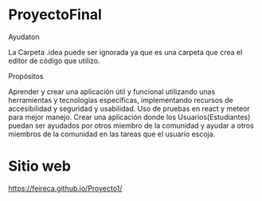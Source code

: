 # ProyectoFinal
Ayudaton

La Carpeta .idea puede ser ignorada ya que es una carpeta que crea el editor de código que utilizo.

Propósitos

Aprender y crear una aplicación útil y funcional utilizando unas herramientas y tecnologías específicas, implementando recursos de accesibilidad y seguridad y usabilidad. Uso de pruebas en react y meteor para mejor manejo.
Crear una aplicación donde los Usuarios(Estudiantes) puedan ser ayudados por otros miembro de la comunidad y ayudar a otros miembros de la comunidad en las tareas que el usuario escoja.

# Sitio web
https://feireca.github.io/Proyecto1/